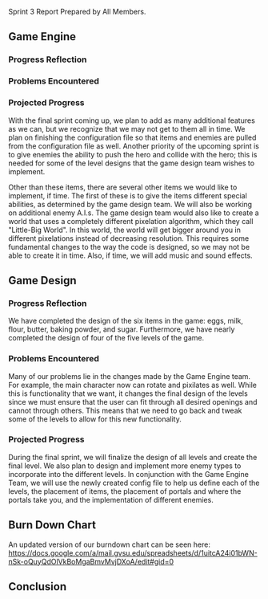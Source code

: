 Sprint 3 Report
Prepared by All Members.

## Game Engine

### Progress Reflection

### Problems Encountered

### Projected Progress
With the final sprint coming up, we plan to add as many additional features as we can, but we recognize that we may not get to them all in time.  We plan on finishing the configuration file so that items and enemies are pulled from the configuration file as well.  Another priority of the upcoming sprint is to give enemies the ability to push the hero and collide with the hero; this is needed for some of the level designs that the game design team wishes to implement.

Other than these items, there are several other items we would like to implement, if time. The first of these is to give the items different special abilities, as determined by the game design team.  We will also be working on additional enemy A.I.s.  The game design team would also like to create a world that uses a completely different pixelation algorithm, which they call "Little-Big World".  In this world, the world will get bigger around you in different pixelations instead of decreasing resolution. This requires some fundamental changes to the way the code is designed, so we may not be able to create it in time.  Also, if time, we will add music and sound effects.

## Game Design

### Progress Reflection
We have completed the design of the six items in the game: eggs, milk, flour, butter, baking powder, and sugar. Furthermore, we have nearly completed the design of four of the five levels of the game.

### Problems Encountered
Many of our problems lie in the changes made by the Game Engine team. For example, the main character now can rotate and pixilates as well. While this is functionality that we want, it changes the final design of the levels since we must ensure that the user can fit through all desired openings and cannot through others. This means that we need to go back and tweak some of the levels to allow for this new functionality.

### Projected Progress
During the final sprint, we will finalize the design of all levels and create the final level. We also plan to design and implement more enemy types to incorporate into the different levels. In conjunction with the Game Engine Team, we will use the newly created config file to help us define each of the levels, the placement of items, the placement of portals and where the portals take you, and the implementation of different enemies.

## Burn Down Chart
An updated version of our burndown chart can be seen here:
https://docs.google.com/a/mail.gvsu.edu/spreadsheets/d/1uitcA24i01bWN-nSk-oQuyQdOlVkBoMgaBmvMvjDXoA/edit#gid=0

## Conclusion
